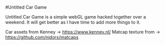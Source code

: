 #Untitled Car Game

Untitled Car Game is a simple webGL game hacked together over a weekend. It will get better as I have time to add more things to it.

Car assets from Kenney -> https://www.kenney.nl/
Matcap texture from -> https://github.com/nidorx/matcaps 